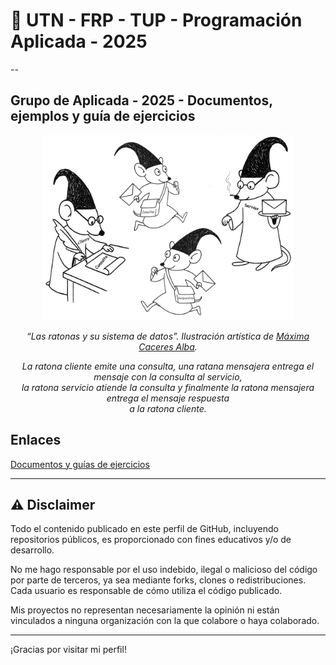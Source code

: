 # 👋 UTN - FRP - TUP - Programación Aplicada - 2025

--

## Grupo de Aplicada - 2025 - Documentos, ejemplos y guía de ejercicios 

<p align="center">
<img src="la_ratona_y_su_sistema_de_datos.png" alt="La ratona y su sistema de datos" width="400"/>
</p>

<p align="center"><em>
“Las ratonas y su sistema de datos”.  Ilustración artística de <a href="https://github.com/MaximaCaceres">Máxima Caceres Alba</a>. 
</em></p> 

<p align="center"><em>
La ratona cliente emite una consulta, una ratana mensajera entrega el mensaje con la consulta al servicio,<br>
la ratona servicio atiende la consulta y finalmente la ratona mensajera entrega el mensaje respuesta <br>
a la ratona cliente. 

</em></p>

## Enlaces
[Documentos y guías de ejercicios](https://docs.google.com/document/d/1ud7dv9qWv0ZHfpYGd17nKr_CpRopx7juKsI_9Bh1hsA/preview)

---

## ⚠️ Disclaimer

Todo el contenido publicado en este perfil de GitHub, incluyendo repositorios públicos, es proporcionado con fines educativos y/o de desarrollo.

No me hago responsable por el uso indebido, ilegal o malicioso del código por parte de terceros, ya sea mediante forks, clones o redistribuciones. Cada usuario es responsable de cómo utiliza el código publicado.

Mis proyectos no representan necesariamente la opinión ni están vinculados a ninguna organización con la que colabore o haya colaborado.

---

¡Gracias por visitar mi perfil!
